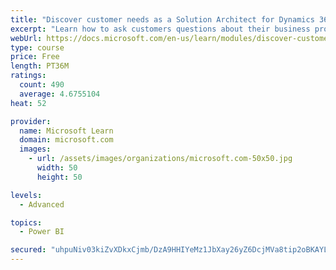```yaml
---
title: "Discover customer needs as a Solution Architect for Dynamics 365 and Power Platform"
excerpt: "Learn how to ask customers questions about their business processes and feature requirements to create a viable solution."
webUrl: https://docs.microsoft.com/en-us/learn/modules/discover-customer-needs/
type: course
price: Free
length: PT36M
ratings:
  count: 490
  average: 4.6755104
heat: 52

provider:
  name: Microsoft Learn
  domain: microsoft.com
  images:
    - url: /assets/images/organizations/microsoft.com-50x50.jpg
      width: 50
      height: 50

levels:
  - Advanced

topics:
  - Power BI

secured: "uhpuNiv03kiZvXDkxCjmb/DzA9HHIYeMz1JbXay26yZ6DcjMVa8tip2oBKAYL+4ovfpfyUCMm5cCXNzL6IGCHW1Ua9RruhdVczBVkK9MAg+0pDPbyBxoUQy0mvDYsYzR/NBugMl+5naAasIe/uT17naR7B83BEbrSVgSmRCZHlpYOB+f8TyLMufS1Doc6QRife8DdV4Ti4EvoTvQzPzc/LUY8BkX1UGKkZVFXtB5LPo8rqDZSZhORkmWRjjKWziXRvyNroDFCOjiTI09VvsUCDrBA32SeVwrrkM7M0ItW+JcYsK8YHWEsMyFpqc+EkWw8I9MFPh8qQW1uSbu2lRu6oQbWSzhiigAd2U75z+XmPfwB+SnkNdDjqmXQujr2rhb9mT3mitd9RKm9LWSovRM/DjSVlQpKjUtpaWGeIZpvio=;/CBOl9HIt6uFrdRV+79IFA=="
---
```


